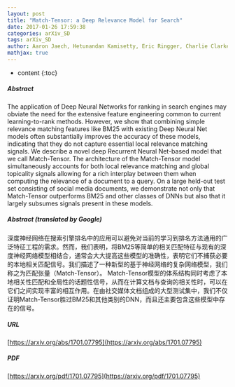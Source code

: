 ```yaml
---
layout: post
title: "Match-Tensor: a Deep Relevance Model for Search"
date: 2017-01-26 17:59:38
categories: arXiv_SD
tags: arXiv_SD
author: Aaron Jaech, Hetunandan Kamisetty, Eric Ringger, Charlie Clarke
mathjax: true
---
```


* content
{:toc}

##### Abstract
The application of Deep Neural Networks for ranking in search engines may obviate the need for the extensive feature engineering common to current learning-to-rank methods. However, we show that combining simple relevance matching features like BM25 with existing Deep Neural Net models often substantially improves the accuracy of these models, indicating that they do not capture essential local relevance matching signals. We describe a novel deep Recurrent Neural Net-based model that we call Match-Tensor. The architecture of the Match-Tensor model simultaneously accounts for both local relevance matching and global topicality signals allowing for a rich interplay between them when computing the relevance of a document to a query. On a large held-out test set consisting of social media documents, we demonstrate not only that Match-Tensor outperforms BM25 and other classes of DNNs but also that it largely subsumes signals present in these models.

##### Abstract (translated by Google)
深度神经网络在搜索引擎排名中的应用可以避免对当前的学习到排名方法通用的广泛特征工程的需求。然而，我们表明，将BM25等简单的相关匹配特征与现有的深度神经网络模型相结合，通常会大大提高这些模型的准确性，表明它们不捕获必要的本地相关匹配信号。我们描述了一种新型的基于神经网络的复杂网络模型，我们称之为匹配张量（Match-Tensor）。 Match-Tensor模型的体系结构同时考虑了本地相关性匹配和全局性的话题性信号，从而在计算文档与查询的相关性时，可以在它们之间实现丰富的相互作用。在由社交媒体文档组成的大型测试集中，我们不仅证明Match-Tensor胜过BM25和其他类别的DNN，而且还主要包含这些模型中存在的信号。

##### URL
[https://arxiv.org/abs/1701.07795](https://arxiv.org/abs/1701.07795)

##### PDF
[https://arxiv.org/pdf/1701.07795](https://arxiv.org/pdf/1701.07795)

